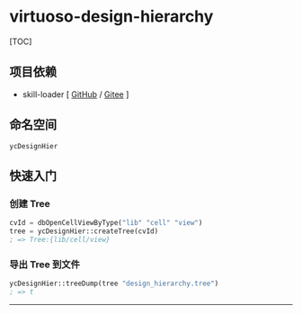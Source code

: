<h1>virtuoso-design-hierarchy</h1>

[TOC]

## 项目依赖

+ skill-loader [ [GitHub](https://github.com/yeungchie/skill-loader "https://github.com/yeungchie/skill-loader") / [Gitee](https://gitee.com/yeungchie/skill-loader "https://gitee.com/yeungchie/skill-loader") ]

## 命名空间

`ycDesignHier`

## 快速入门

### 创建 Tree

```lisp
cvId = dbOpenCellViewByType("lib" "cell" "view")
tree = ycDesignHier::createTree(cvId)
; => Tree:{lib/cell/view}
```

### 导出 Tree 到文件

```lisp
ycDesignHier::treeDump(tree "design_hierarchy.tree")
; => t
```

---

